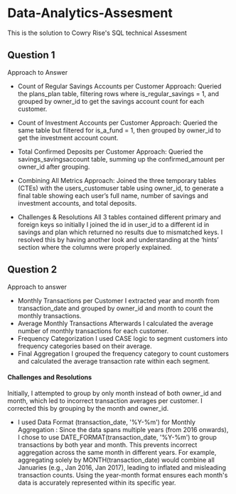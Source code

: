 # Data-Analytics-Assesment
This is the solution to Cowry Rise's SQL technical Assesment 
## Question 1
Approach to Answer
-	Count of Regular Savings Accounts per Customer
Approach: Queried the plans_plan table, filtering rows where is_regular_savings = 1, and grouped by owner_id to get the savings account count for each customer.
-	Count of Investment Accounts per Customer
Approach: Queried the same table but filtered for is_a_fund = 1, then grouped by owner_id to get the investment account count.
-	Total Confirmed Deposits per Customer
Approach: Queried the savings_savingsaccount table, summing up the confirmed_amount per owner_id after grouping.
-	Combining All Metrics
Approach: Joined the three temporary tables (CTEs) with the users_customuser table using owner_id, to generate a final table showing each user’s full name, number of savings and investment accounts, and total deposits.

-	Challenges & Resolutions
All 3 tables contained different primary and foreign keys so initially I joined the id in user_id to a different id in savings and plan which returned no results due to mismatched keys. I resolved this by having another look and understanding at the ‘hints’ section where the columns were properly explained. 


## Question 2
Approach to answer
- Monthly Transactions per Customer
I extracted year and month from transaction_date and grouped by owner_id and month to count the monthly transactions.
- Average Monthly Transactions
Afterwards I calculated the average number of monthly transactions for each customer.
- Frequency Categorization
I used CASE logic to segment customers into frequency categories based on their average.
- Final Aggregation
I grouped the frequency category to count customers and calculated the average transaction rate within each segment.


#### Challenges and Resolutions
Initially, I attempted to group by only month instead of both owner_id and month, which led to incorrect transaction averages per customer. I corrected this by grouping by the month and owner_id. 

- I used Data Format (transaction_date, '%Y-%m') for Monthly Aggregation : 
Since the data spans multiple years (from 2016 onwards), I chose to use DATE_FORMAT(transaction_date, '%Y-%m') to group transactions by both year and month. This prevents incorrect aggregation across the same month in different years. For example, aggregating solely by MONTH(transaction_date) would combine all Januaries (e.g., Jan 2016, Jan 2017), leading to inflated and misleading transaction counts. Using the year-month format ensures each month's data is accurately represented within its specific year.
